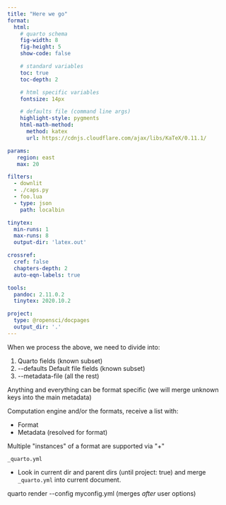 ```yaml
---
title: "Here we go"
format:
  html:
    # quarto schema
    fig-width: 8
    fig-height: 5
    show-code: false

    # standard variables
    toc: true
    toc-depth: 2

    # html specific variables
    fontsize: 14px

    # defaults file (command line args)
    highlight-style: pygments
    html-math-method:
      method: katex
      url: https://cdnjs.cloudflare.com/ajax/libs/KaTeX/0.11.1/

params:
   region: east
   max: 20

filters:
  - downlit
  - ./caps.py
  - foo.lua
  - type: json
    path: localbin

tinytex:
  min-runs: 1
  max-runs: 8
  output-dir: 'latex.out'

crossref:
  cref: false
  chapters-depth: 2
  auto-eqn-labels: true

tools:
  pandoc: 2.11.0.2
  tinytex: 2020.10.2

project:
  type: @ropensci/docpages
  output_dir: '.'
---
```


When we process the above, we need to divide into:

1. Quarto fields (known subset)
2. --defaults Default file fields (known subset)
3. --metadata-file (all the rest)

Anything and everything can be format specific (we will merge unknown
keys into the main metadata)

Computation engine and/or the formats, receive a list with:

- Format
- Metadata (resolved for format)

Multiple "instances" of a format are supported via "+"

`_quarto.yml`

- Look in current dir and parent dirs (until project: true)
  and merge `_quarto.yml` into current document.

quarto render --config myconfig.yml (merges _after_ user options)
